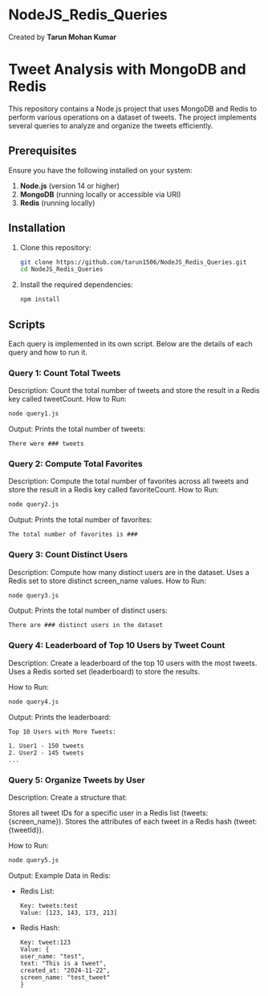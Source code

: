 # NodeJS_Redis_Queries

Created by **Tarun Mohan Kumar**

# Tweet Analysis with MongoDB and Redis

This repository contains a Node.js project that uses MongoDB and Redis to perform various operations on a dataset of tweets. The project implements several queries to analyze and organize the tweets efficiently.

## Prerequisites

Ensure you have the following installed on your system:

1. **Node.js** (version 14 or higher)
2. **MongoDB** (running locally or accessible via URI)
3. **Redis** (running locally)

## Installation

1. Clone this repository:
   ```bash
   git clone https://github.com/tarun1506/NodeJS_Redis_Queries.git
   cd NodeJS_Redis_Queries
   ```
2. Install the required dependencies:
   ```bash
   npm install
   ```

## Scripts

Each query is implemented in its own script. Below are the details of each query and how to run it.

### Query 1: Count Total Tweets

Description:
Count the total number of tweets and store the result in a Redis key called tweetCount.
How to Run:

```bash
node query1.js
```

Output:
Prints the total number of tweets:

```
There were ### tweets
```

### Query 2: Compute Total Favorites

Description:
Compute the total number of favorites across all tweets and store the result in a Redis key called favoriteCount.
How to Run:

```bash
node query2.js
```

Output:
Prints the total number of favorites:

```
The total number of favorites is ###
```

### Query 3: Count Distinct Users

Description:
Compute how many distinct users are in the dataset. Uses a Redis set to store distinct screen_name values.
How to Run:

```bash
node query3.js
```

Output:
Prints the total number of distinct users:

```
There are ### distinct users in the dataset
```

### Query 4: Leaderboard of Top 10 Users by Tweet Count

Description:
Create a leaderboard of the top 10 users with the most tweets. Uses a Redis sorted set (leaderboard) to store the results.

How to Run:

```bash
node query4.js
```

Output:
Prints the leaderboard:

```
Top 10 Users with More Tweets:

1. User1 - 150 tweets
2. User2 - 145 tweets
...
```

### Query 5: Organize Tweets by User

Description:
Create a structure that:

Stores all tweet IDs for a specific user in a Redis list (tweets:{screen_name}).
Stores the attributes of each tweet in a Redis hash (tweet:{tweetId}).

How to Run:

```bash
node query5.js
```

Output:
Example Data in Redis:

- Redis List:
  ```
  Key: tweets:test
  Value: [123, 143, 173, 213]
  ```
- Redis Hash:
  ```
  Key: tweet:123
  Value: {
  user_name: "test",
  text: "This is a tweet",
  created_at: "2024-11-22",
  screen_name: "test_tweet"
  }
  ```
